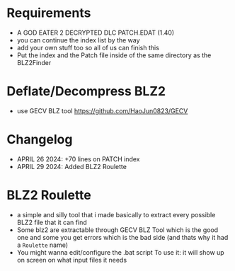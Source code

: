# Requirements

- A GOD EATER 2 DECRYPTED DLC PATCH.EDAT (1.40)
- you can continue the index list by the way
- add your own stuff too so all of us can finish this
- Put the index and the Patch file inside of the same directory as the BLZ2Finder

# Deflate/Decompress BLZ2
- use GECV BLZ tool https://github.com/HaoJun0823/GECV

# Changelog
- APRIL 26 2024: +70 lines on PATCH index
- APRIL 29 2024: Added BLZ2 Roulette

# BLZ2 Roulette
- a simple and silly tool that i made basically to extract every possible BLZ2 file that it can find
- Some blz2 are extractable through GECV BLZ Tool which is the good one and some you get errors which is the bad side (and thats why it had a `Roulette` name)
- You might wanna edit/configure the .bat script
To use it: it will show up on screen on what input files it needs
